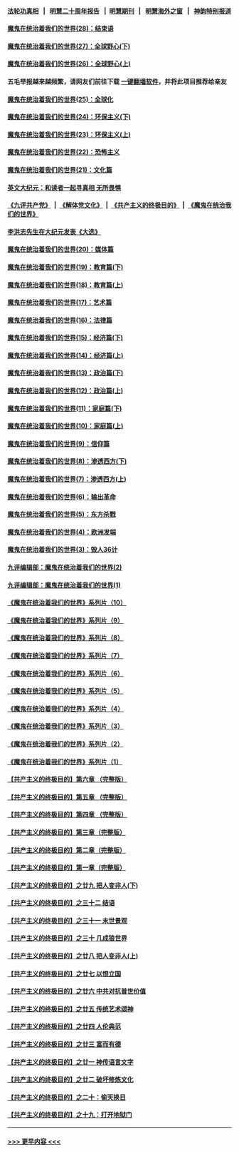 #### [法轮功真相](https://github.com/gfw-breaker/truth/blob/master/README.md?t=0) &nbsp;&nbsp;|&nbsp;&nbsp; [明慧二十周年报告](https://github.com/gfw-breaker/mh-reports/blob/master/README.md?t=0) &nbsp;&nbsp;|&nbsp;&nbsp;[明慧期刊](https://github.com/gfw-breaker/mh-qikan) &nbsp;&nbsp;|&nbsp;&nbsp; [明慧海外之窗](https://github.com/gfw-breaker/mh-news/blob/master/README.md?t=0) &nbsp;&nbsp;|&nbsp;&nbsp; [神韵特别报道](https://github.com/gfw-breaker/mh-news/blob/master/shenyun.md?t=0)
#### [魔鬼在统治着我们的世界(28)：结束语](../pages/nsc422/n10936246.md?t=06112305) 
#### [魔鬼在统治着我们的世界(27)：全球野心(下)](../pages/nsc422/n10928319.md?t=06112305) 
#### [魔鬼在统治着我们的世界(26)：全球野心(上)](../pages/nsc422/n10900318.md?t=06112305) 
#### 五毛举报越来越频繁，请网友们前往下载 [一键翻墙软件](https://github.com/gfw-breaker/ssr-accounts)，并将此项目推荐给亲友
#### [魔鬼在统治着我们的世界(25)：全球化](../pages/nsc422/n10788205.md?t=06112305) 
#### [魔鬼在统治着我们的世界(24)：环保主义(下)](../pages/nsc422/n10695307.md?t=06112305) 
#### [魔鬼在统治着我们的世界(23)：环保主义(上)](../pages/nsc422/n10688613.md?t=06112305) 
#### [魔鬼在统治着我们的世界(22)：恐怖主义](../pages/nsc422/n10614727.md?t=06112305) 
#### [魔鬼在统治着我们的世界(21)：文化篇](../pages/nsc422/n10597706.md?t=06112305) 
#### [英文大纪元：和读者一起寻真相 无所畏惧](../pages/nsc422/n12542027.md?t=06112305) 
#### [《九评共产党》](https://github.com/begood0513/9ping.md/blob/master/README.md) &nbsp;|&nbsp; [《解体党文化》](../../../../jtdwh.md/blob/master/README.md)  &nbsp;|&nbsp; [《共产主义的终极目的》](../../../../gczydzjmd.md/blob/master/README.md) &nbsp;|&nbsp; [《魔鬼在统治我们的世界》](../../../../mgztzwmdsj.md/blob/master/README.md) 
#### [李洪志先生在大纪元发表《大选》](../pages/nsc422/n12534746.md?t=06112305) 
#### [魔鬼在统治着我们的世界(20)：媒体篇](../pages/nsc422/n10586579.md?t=06112305) 
#### [魔鬼在统治着我们的世界(19)：教育篇(下)](../pages/nsc422/n10564808.md?t=06112305) 
#### [魔鬼在统治着我们的世界(18)：教育篇(上)](../pages/nsc422/n10526970.md?t=06112305) 
#### [魔鬼在统治着我们的世界(17)：艺术篇](../pages/nsc422/n10499093.md?t=06112305) 
#### [魔鬼在统治着我们的世界(16)：法律篇](../pages/nsc422/n10485969.md?t=06112305) 
#### [魔鬼在统治着我们的世界(15)：经济篇(下)](../pages/nsc422/n10469975.md?t=06112305) 
#### [魔鬼在统治着我们的世界(14)：经济篇(上)](../pages/nsc422/n10457370.md?t=06112305) 
#### [魔鬼在统治着我们的世界(13)：政治篇(下)](../pages/nsc422/n10448270.md?t=06112305) 
#### [魔鬼在统治着我们的世界(12)：政治篇(上)](../pages/nsc422/n10444576.md?t=06112305) 
#### [魔鬼在统治着我们的世界(11)：家庭篇(下)](../pages/nsc422/n10440961.md?t=06112305) 
#### [魔鬼在统治着我们的世界(10)：家庭篇(上)](../pages/nsc422/n10435448.md?t=06112305) 
#### [魔鬼在统治着我们的世界(9)：信仰篇](../pages/nsc422/n10432159.md?t=06112305) 
#### [魔鬼在统治着我们的世界(8)：渗透西方(下)](../pages/nsc422/n10429603.md?t=06112305) 
#### [魔鬼在统治着我们的世界(7)：渗透西方(上)](../pages/nsc422/n10426013.md?t=06112305) 
#### [魔鬼在统治着我们的世界(6)：输出革命](../pages/nsc422/n10421536.md?t=06112305) 
#### [魔鬼在统治着我们的世界(5)：东方杀戮](../pages/nsc422/n10417707.md?t=06112305) 
#### [魔鬼在统治着我们的世界(4)：欧洲发端](../pages/nsc422/n10414890.md?t=06112305) 
#### [魔鬼在统治着我们的世界(3)：毁人36计](../pages/nsc422/n10411583.md?t=06112305) 
#### [九评编辑部：魔鬼在统治着我们的世界(2)](../pages/nsc422/n10410036.md?t=06112305) 
#### [九评编辑部：魔鬼在统治着我们的世界(1)](../pages/nsc422/n10406825.md?t=06112305) 
#### [《魔鬼在统治着我们的世界》系列片（10）](../pages/nsc422/n12292670.md?t=06112305) 
#### [《魔鬼在统治着我们的世界》系列片（9）](../pages/nsc422/n12290859.md?t=06112305) 
#### [《魔鬼在统治着我们的世界》系列片（8）](../pages/nsc422/n12287445.md?t=06112305) 
#### [《魔鬼在统治着我们的世界》系列片（7）](../pages/nsc422/n12283425.md?t=06112305) 
#### [《魔鬼在统治着我们的世界》系列片（6）](../pages/nsc422/n12282314.md?t=06112305) 
#### [《魔鬼在统治着我们的世界》系列片（5）](../pages/nsc422/n12281419.md?t=06112305) 
#### [《魔鬼在统治着我们的世界》系列片（4）](../pages/nsc422/n12274024.md?t=06112305) 
#### [《魔鬼在统治着我们的世界》系列片（3）](../pages/nsc422/n12271322.md?t=06112305) 
#### [《魔鬼在统治着我们的世界》系列片（2）](../pages/nsc422/n12269049.md?t=06112305) 
#### [《魔鬼在统治着我们的世界》系列片（1）](../pages/nsc422/n12267575.md?t=06112305) 
#### [【共产主义的终极目的】第六章 （完整版）](../pages/nsc422/n11428913.md?t=06112305) 
#### [【共产主义的终极目的】第五章 （完整版）](../pages/nsc422/n11428912.md?t=06112305) 
#### [【共产主义的终极目的】第四章 （完整版）](../pages/nsc422/n11428907.md?t=06112305) 
#### [【共产主义的终极目的】第三章（完整版）](../pages/nsc422/n11428848.md?t=06112305) 
#### [【共产主义的终极目的】第二章（完整版）](../pages/nsc422/n11428831.md?t=06112305) 
#### [【共产主义的终极目的】第一章（完整版）](../pages/nsc422/n11417651.md?t=06112305) 
#### [【共产主义的终极目的】之廿九 把人变非人(下)](../pages/nsc422/n11344140.md?t=06112305) 
#### [【共产主义的终极目的】之三十二 结语](../pages/nsc422/n11360535.md?t=06112305) 
#### [【共产主义的终极目的】之三十一 末世景观](../pages/nsc422/n11351129.md?t=06112305) 
#### [【共产主义的终极目的】之三十 几成狼世界](../pages/nsc422/n11348280.md?t=06112305) 
#### [【共产主义的终极目的】之廿八 把人变非人(上)](../pages/nsc422/n11340492.md?t=06112305) 
#### [【共产主义的终极目的】之廿七 以恨立国](../pages/nsc422/n11336944.md?t=06112305) 
#### [【共产主义的终极目的】之廿六 中共对抗普世价值](../pages/nsc422/n11324785.md?t=06112305) 
#### [【共产主义的终极目的】之廿五 传统艺术颂神](../pages/nsc422/n11296396.md?t=06112305) 
#### [【共产主义的终极目的】之廿四 人伦典范](../pages/nsc422/n11296397.md?t=06112305) 
#### [【共产主义的终极目的】之廿三 富而有德](../pages/nsc422/n11283598.md?t=06112305) 
#### [【共产主义的终极目的】之廿一 神传语言文字](../pages/nsc422/n11263265.md?t=06112305) 
#### [【共产主义的终极目的】之廿二 破坏修炼文化](../pages/nsc422/n11245728.md?t=06112305) 
#### [【共产主义的终极目的】之二十：偷天换日](../pages/nsc422/n11238846.md?t=06112305) 
#### [【共产主义的终极目的】之十九：打开地狱门](../pages/nsc422/n11206376.md?t=06112305) 

----
#### [ >>> 更早内容 <<< ](../indexes/nsc422-earlier.md)
